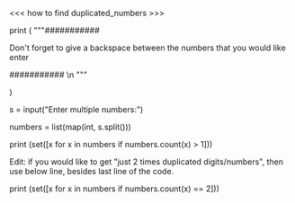 <<< how to find duplicated_numbers >>>

print (
"""###########

Don't forget to give a backspace between
the numbers that you would like enter

########### \n """

)

s = input("Enter multiple numbers:")

numbers = list(map(int, s.split()))

print (set([x for x in numbers if numbers.count(x) > 1]))

Edit:  if you would like to get "just 2 times duplicated digits/numbers", then use below line, besides last line of the code. 

print (set([x for x in numbers if numbers.count(x) == 2]))

